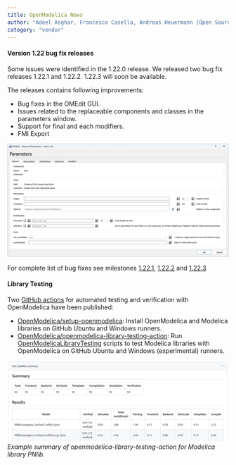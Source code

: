 ```yaml
---
title: OpenModelica News
author: "Adeel Asghar, Francesco Casella, Andreas Heuermann [Open Source Modelica Consortium](https://www.openmodelica.org/)"
category: "vendor"
---
```


#### Version 1.22 bug fix releases

Some issues were identified in the 1.22.0 release. We released two bug fix
releases 1.22.1 and 1.22.2. 1.22.3 will soon be available.

The releases contains following improvements:
  - Bug fixes in the OMEdit GUI.
  - Issues related to the replaceable components and classes in the parameters
    window.
  - Support for final and each modifiers.
  - FMI Export

![OMEdit replaceable support](omedit-replaceable.png "OMEdit replaceable support")

For complete list of bug fixes see milestones
[1.22.1](https://github.com/OpenModelica/OpenModelica/milestone/48?closed=1),
[1.22.2](https://github.com/OpenModelica/OpenModelica/milestone/49?closed=1) and
[1.22.3](https://github.com/OpenModelica/OpenModelica/milestone/50?closed=1)

#### Library Testing

Two [GitHub actions](https://docs.github.com/en/actions) for automated testing and
verification with OpenModelica have been published:

  - [OpenModelica/setup-openmodelica](https://github.com/OpenModelica/setup-openmodelica):
    Install OpenModelica and Modelica libraries on GitHub Ubuntu and Windows
    runners.
  - [OpenModelica/openmodelica-library-testing-action](https://github.com/OpenModelica/openmodelica-library-testing-action):
    Run
    [OpenModelicaLibraryTesting](https://github.com/OpenModelica/OpenModelicaLibraryTesting)
    scripts to test Modelica libraries with OpenModelica on GitHub Ubuntu and
    Windows (experimental) runners.

[![PNlib example usage of openmodelica-library-testing-action](openmodelica-library-testing-example.png)](https://github.com/AMIT-HSBI/PNlib/actions/runs/7889063891)
*Example summary of openmodelica-library-testing-action for Modelica library PNlib.*
